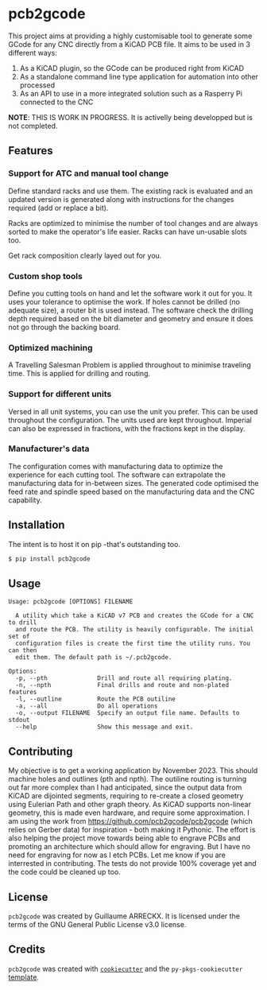 # pcb2gcode

This project aims at providing a highly customisable tool to generate some GCode
for any CNC directly from a KiCAD PCB file.
It aims to be used in 3 different ways:
1. As a KiCAD plugin, so the GCode can be produced right from KiCAD
2. As a standalone command line type application for automation into other processed
3. As an API to use in a more integrated solution such as a Rasperry Pi connected to the CNC

**NOTE**: THIS IS WORK IN PROGRESS. It is activelly being developped but is not completed.

## Features

### Support for ATC and manual tool change
Define standard racks and use them.
The existing rack is evaluated and an updated version is generated along with
instructions for the changes required (add or replace a bit).

Racks are optimized to minimise the number of tool changes and are always sorted
to make the operator's life easier.
Racks can have un-usable slots too.

Get rack composition clearly layed out for you.

### Custom shop tools
Define you cutting tools on hand and let the software work it out for you.
It uses your tolerance to optimise the work.
If holes cannot be drilled (no adequate size), a router bit is used instead.
The software check the drilling depth required based on the bit diameter and
geometry and ensure it does not go through the backing board.

### Optimized machining
A Travelling Salesman Problem is applied throughout to minimise traveling time.
This is applied for drilling and routing.

### Support for different units
Versed in all unit systems, you can use the unit you prefer. This can be
used throughout the configuration. The units used are kept throughout.
Imperial can also be expressed in fractions, with the fractions kept in the display.

### Manufacturer's data
The configuration comes with manufacturing data to optimize the experience for
each cutting tool.
The software can extrapolate the manufacturing data for in-between sizes.
The generated code optimised the feed rate and spindle speed based on the
manufacturing data and the CNC capability.

## Installation
The intent is to host it on pip -that's outstanding too.
```bash
$ pip install pcb2gcode
```

## Usage

```
Usage: pcb2gcode [OPTIONS] FILENAME

  A utility which take a KiCAD v7 PCB and creates the GCode for a CNC to drill
  and route the PCB. The utility is heavily configurable. The initial set of
  configuration files is create the first time the utility runs. You can then
  edit them. The default path is ~/.pcb2gcode.

Options:
  -p, --pth              Drill and route all requiring plating.
  -n, --npth             Final drills and route and non-plated features
  -l, --outline          Route the PCB outiline
  -a, --all              Do all operations
  -o, --output FILENAME  Specify an output file name. Defaults to stdout
  --help                 Show this message and exit.
```

## Contributing

My objective is to get a working application by November 2023. This should machine
holes and outlines (pth and npth).
The outiline routing is turning out far more complex than I had anticipated, since 
the output data from KiCAD are dijointed segments, requiring to re-create a closed
geometry using Eulerian Path and other graph theory. As KiCAD supports non-linear 
geometry, this is made even hardware, and require some approximation.
I am using the work from https://github.com/pcb2gcode/pcb2gcode (which relies on Gerber
data) for inspiration - both making it Pythonic. 
The effort is also helping the project move towards being able to engrave PCBs and 
promoting an architecture which should allow for engraving. But I have no need
for engraving for now as I etch PCBs.
Let me know if you are interrested in contributing.
The tests do not provide 100% coverage yet and the code could be cleaned up too.

## License

`pcb2gcode` was created by Guillaume ARRECKX.
It is licensed under the terms of the GNU General Public License v3.0 license.

## Credits

`pcb2gcode` was created with [`cookiecutter`](https://cookiecutter.readthedocs.io/en/latest/) and the `py-pkgs-cookiecutter` [template](https://github.com/py-pkgs/py-pkgs-cookiecutter).
